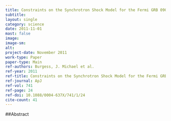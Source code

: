 ```yaml
---
title: Constraints on the Synchrotron Shock Model for the Fermi GRB 090820A Observed by Gamma-Ray Burst Monitor
subtitle:
layout: single
category: science
date: 2011-11-01
mast: false
image: 
image-sm: 
alt: 
project-date: November 2011
work-type: Paper
paper-type: Main
ref-authors: Burgess, J. Michael et al.
ref-year: 2011
ref-title: Constraints on the Synchrotron Shock Model for the Fermi GRB 090820A Observed by Gamma-Ray Burst Monitor
ref-journal: ApJ
ref-vol: 741
ref-page: 24
ref-doi: 10.1088/0004-637X/741/1/24
cite-count: 41
---
```



##Abstract
